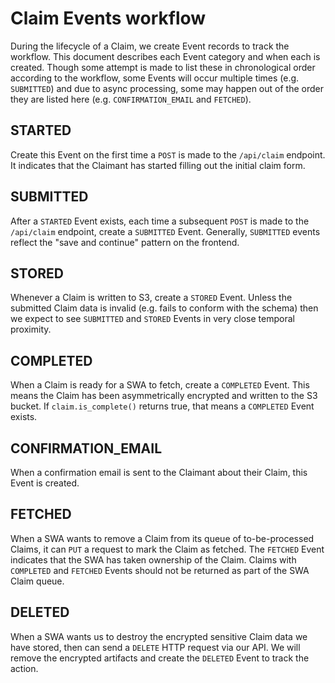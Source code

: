 # Claim Events workflow

During the lifecycle of a Claim, we create Event records to track the workflow. This document describes each Event category
and when each is created. Though some attempt is made to list these in chronological order according to the workflow,
some Events will occur multiple times (e.g. `SUBMITTED`) and due to async processing, some may happen out of the order they
are listed here (e.g. `CONFIRMATION_EMAIL` and `FETCHED`).

## STARTED

Create this Event on the first time a `POST` is made to the `/api/claim` endpoint. It indicates that the Claimant
has started filling out the initial claim form.

## SUBMITTED

After a `STARTED` Event exists, each time a subsequent `POST` is made to the `/api/claim` endpoint, create a `SUBMITTED` Event.
Generally, `SUBMITTED` events reflect the "save and continue" pattern on the frontend.

## STORED

Whenever a Claim is written to S3, create a `STORED` Event. Unless the submitted Claim data is invalid (e.g. fails to conform
with the schema) then we expect to see `SUBMITTED` and `STORED` Events in very close temporal proximity.

## COMPLETED

When a Claim is ready for a SWA to fetch, create a `COMPLETED` Event. This means the Claim has been asymmetrically encrypted
and written to the S3 bucket. If `claim.is_complete()` returns true, that means a `COMPLETED` Event exists.

## CONFIRMATION_EMAIL

When a confirmation email is sent to the Claimant about their Claim, this Event is created.

## FETCHED

When a SWA wants to remove a Claim from its queue of to-be-processed Claims, it can `PUT` a request to mark the Claim as fetched.
The `FETCHED` Event indicates that the SWA has taken ownership of the Claim. Claims with `COMPLETED` and `FETCHED` Events should
not be returned as part of the SWA Claim queue.

## DELETED

When a SWA wants us to destroy the encrypted sensitive Claim data we have stored, then can send a `DELETE` HTTP request via our API.
We will remove the encrypted artifacts and create the `DELETED` Event to track the action.
